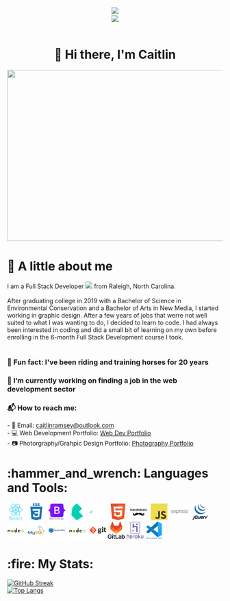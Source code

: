 <div id='header' align='center'>
  <img src="https://media.giphy.com/media/igRW3jH2LcCVzMqi5F/giphy.gif" width="300"/>
</div>
<div id='badges'  align='center'>
  <a href='https://www.linkedin.com/in/caitlin-ramsey/'>
    <img src='https://img.shields.io/badge/LinkedIn-blue?style=for-the-badge&logo=linkedin&logoColor=white" alt="LinkedIn          Badge'/>
  </a>
</div>
<div id='profile-views' align='center'>
  <img src="https://komarev.com/ghpvc/?username=caitlinramsey&style=flat-square&color=blue" alt=""/>
</div>
<div id='hello' align='center'>
  <h1>👋 Hi there, I'm Caitlin</h1>
</div>
<div align='center'>
  <img src="https://media.giphy.com/media/L1R1tvI9svkIWwpVYr/giphy.gif" width="1000" height="400"/>
</div>
<div id='about-me'>
  <h1> 🌼 A little about me</h1>
  I am a Full Stack Developer <img src="https://media.giphy.com/media/WUlplcMpOCEmTGBtBW/giphy.gif" width="30"> from Raleigh, North Carolina.
</br>
</br>
  After graduating college in 2019 with a Bachelor of Science in Environmental Conservation and a Bachelor of Arts in New Media, I started working in graphic design. After a few years of jobs that werre not well suited to what I was wanting to do, I decided to learn to code. I had always been interested in coding and did a small bit of learning on my own before enrolling in the 6-month Full Stack Development course I took.
</div>
</br>
<h3>🐴 Fun fact: I've been riding and training horses for 20 years</h3>
<h3>🔭 I’m currently working on finding a job in the web development sector</h3>
<h3>📬 How to reach me:</h3>
- 📧 Email: <a href='mailto:caitlinramsey@outlook.com'>caitlinramsey@outlook.com</a>
</br>
- 💻 Web Development Portfolio: <a href='https://doubledowncreations.netlify.app'>Web Dev Portfolio</a>
</br>
- 📷 Photorgraphy/Grahpic Design Portfolio: <a href='https://doubledowncreations.com/'>Photography Portfolio</a>
<div id='tools'>
<h1>:hammer_and_wrench: Languages and Tools:</h1>
  <div>
    <img src="https://github.com/devicons/devicon/blob/master/icons/react/react-original-wordmark.svg" title="React"            alt="React" width="40" height="40"/>&nbsp;
    <img src="https://github.com/devicons/devicon/blob/master/icons/css3/css3-plain-wordmark.svg"  title="CSS" alt="CSS"        width="40" height="40"/>&nbsp;
    <img src="https://github.com/devicons/devicon/blob/master/icons/bootstrap/bootstrap-original-wordmark.svg"                  title="Bootstrap" alt="Bootstrap" width="40" height="40"/>&nbsp;
    <img src="https://github.com/devicons/devicon/blob/master/icons/bulma/bulma-plain.svg" title="Bulma" alt="Bulma"            width="40" height="40"/>&nbsp;
    <img src="https://github.com/devicons/devicon/blob/master/icons/tailwindcss/tailwindcss-original-wordmark.svg"              title="TailwindCSS" alt="TailwindCSS" width="40" height="40"/>&nbsp;
    <img src="https://github.com/devicons/devicon/blob/master/icons/html5/html5-original.svg" title="HTML5" alt="HTML"          width="40" height="40"/>&nbsp;
    <img src="https://github.com/devicons/devicon/blob/master/icons/handlebars/handlebars-original-wordmark.svg"                title="Handlebars" alt="Handlebars" width="40" height="40"/>&nbsp;
    <img src="https://github.com/devicons/devicon/blob/master/icons/javascript/javascript-original.svg" title="JavaScript"      alt="JavaScript" width="40" height="40"/>&nbsp;
    <img src="https://github.com/devicons/devicon/blob/master/icons/express/express-original-wordmark.svg" title="Express"      alt="Express" width="40" height="40"/>&nbsp;
    <img src="https://github.com/devicons/devicon/blob/master/icons/jquery/jquery-original-wordmark.svg" title="jQuery"         alt="jQuery" width="40" height="40"/>&nbsp;
    <img src="https://github.com/devicons/devicon/blob/master/icons/nodejs/nodejs-original-wordmark.svg" title="nodejs"         alt="nodejs" width="40" height="40"/>&nbsp;
    <img src="https://github.com/devicons/devicon/blob/master/icons/mysql/mysql-original-wordmark.svg" title="MySQL"            alt="MySQL" width="40" height="40"/>&nbsp;
    <img src="https://github.com/devicons/devicon/blob/master/icons/sequelize/sequelize-original-wordmark.svg"                  title="Sequelize" alt="Sequelize" width="40" height="40"/>&nbsp;
    <img src="https://github.com/devicons/devicon/blob/master/icons/nodejs/nodejs-original-wordmark.svg" title="NodeJS"         alt="NodeJS" width="40" height="40"/>&nbsp;
    <img src="https://github.com/devicons/devicon/blob/master/icons/git/git-original-wordmark.svg" title="Git" **alt="Git"      width="40" height="40"/>
    <img src="https://github.com/devicons/devicon/blob/master/icons/gitlab/gitlab-original-wordmark.svg" title="GitLab"         **alt="GitLab" width="40" height="40"/>
    <img src="https://github.com/devicons/devicon/blob/master/icons/heroku/heroku-original-wordmark.svg" title="Heroku"         **alt="Heroku" width="40" height="40"/>
    <img src="https://github.com/devicons/devicon/blob/master/icons/vscode/vscode-original-wordmark.svg" title="VSCode"         **alt="VSCode" width="40" height="40"/>
  </div>
</div>
<h1>:fire: My Stats:</h1>
<a href="https://git.io/streak-stats">
  <img src="https://streak-stats.demolab.com?user=caitlinramsey&theme=modern-lilac2" alt="GitHub Streak" />
</a>
</br>
<a href="https://github.com/anuraghazra/github-readme-stats">
  <img src="https://github-readme-stats.vercel.app/api/top-langs/?username=caitlinramsey&layout=compact&theme=jolly" alt="Top Langs" />
</a>
